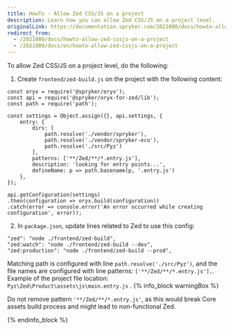 ```yaml
---
title: HowTo - Allow Zed CSS/JS on a project
description: Learn how you can allow Zed CSS/JS on a project level.
originalLink: https://documentation.spryker.com/2021080/docs/howto-allow-zed-cssjs-on-a-project
redirect_from:
  - /2021080/docs/howto-allow-zed-cssjs-on-a-project
  - /2021080/docs/en/howto-allow-zed-cssjs-on-a-project
---
```


To allow Zed CSS/JS on a project level, do the following:

1. Create `frontend/zed-build.js` on the project with the following content:

```
const oryx = require('@spryker/oryx');
const api = require('@spryker/oryx-for-zed/lib');
const path = require('path');

const settings = Object.assign({}, api.settings, {
    entry: {
        dirs: [
            path.resolve('./vendor/spryker'),
            path.resolve('./vendor/spryker-eco'),
            path.resolve('./src/Pyz')
        ],
        patterns: ['**/Zed/**/*.entry.js'],
        description: 'looking for entry points...',
        defineName: p => path.basename(p, '.entry.js')
    },
});

api.getConfiguration(settings)
.then(configuration => oryx.build(configuration))
.catch(error => console.error('An error occurred while creating configuration', error));
```

2. In `package.json`, update lines related to Zed to use this config:
```
"zed": "node ./frontend/zed-build",
"zed:watch": "node ./frontend/zed-build --dev",
"zed:production": "node ./frontend/zed-build --prod",
```
Matching path is configured with line `path.resolve('./src/Pyz')`, and the file names are configured with line patterns: `['**/Zed/**/*.entry.js'],`.
Example of the project file location:  `Pyz\Zed\Product\assets\js\main.entry.js` .
 {% info_block warningBox %}

Do not remove pattern `'**/Zed/**/*.entry.js'`, as this would break Core assets build process and might lead to non-functional Zed.

{% endinfo_block %}
